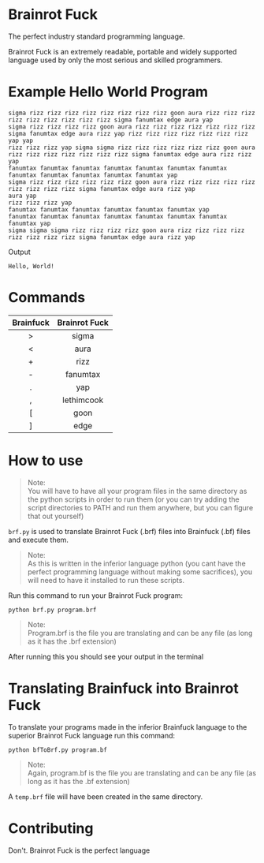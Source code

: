 # Brainrot Fuck
The perfect industry standard programming language.

Brainrot Fuck is an extremely readable, portable and widely supported language used by only the most serious and skilled programmers.

# Example Hello World Program
```
sigma rizz rizz rizz rizz rizz rizz rizz rizz goon aura rizz rizz rizz rizz rizz rizz rizz rizz rizz sigma fanumtax edge aura yap
sigma rizz rizz rizz rizz goon aura rizz rizz rizz rizz rizz rizz rizz sigma fanumtax edge aura rizz yap rizz rizz rizz rizz rizz rizz rizz yap yap
rizz rizz rizz yap sigma sigma rizz rizz rizz rizz rizz rizz goon aura rizz rizz rizz rizz rizz rizz rizz sigma fanumtax edge aura rizz rizz yap
fanumtax fanumtax fanumtax fanumtax fanumtax fanumtax fanumtax fanumtax fanumtax fanumtax fanumtax fanumtax yap
sigma rizz rizz rizz rizz rizz rizz goon aura rizz rizz rizz rizz rizz rizz rizz rizz rizz sigma fanumtax edge aura rizz yap
aura yap
rizz rizz rizz yap
fanumtax fanumtax fanumtax fanumtax fanumtax fanumtax yap
fanumtax fanumtax fanumtax fanumtax fanumtax fanumtax fanumtax fanumtax yap
sigma sigma sigma rizz rizz rizz rizz goon aura rizz rizz rizz rizz rizz rizz rizz rizz sigma fanumtax edge aura rizz yap
```
Output
```
Hello, World!
```

# Commands
| Brainfuck | Brainrot Fuck |
|:---------:|:-------------:|
|> |sigma
|< |aura
|+ |rizz
|- |fanumtax
|. |yap
|, |lethimcook
|[ |goon
|] |edge

# How to use

> Note: <br> You will have to have all your program files in the same directory as the python scripts in order to run them (or you can try adding the script directories to PATH and run them anywhere, but you can figure that out yourself)

`brf.py` is used to translate Brainrot Fuck (.brf) files into Brainfuck (.bf) files and execute them.

> Note: <br> As this is written in the inferior language python (you cant have the perfect programming language without making some sacrifices), you will need to have it installed to run these scripts.

Run this command to run your Brainrot Fuck program:

```
python brf.py program.brf
```
> Note: <br> Program.brf is the file you are translating and can be any file (as long as it has the .brf extension)

After running this you should see your output in the terminal

# Translating Brainfuck into Brainrot Fuck

To translate your programs made in the inferior Brainfuck language to the superior Brainrot Fuck language run this command:

```
python bfToBrf.py program.bf
```
> Note: <br> Again, program.bf is the file you are translating and can be any file (as long as it has the .bf extension)

A `temp.brf` file will have been created in the same directory.

# Contributing
Don't. Brainrot Fuck is the perfect language